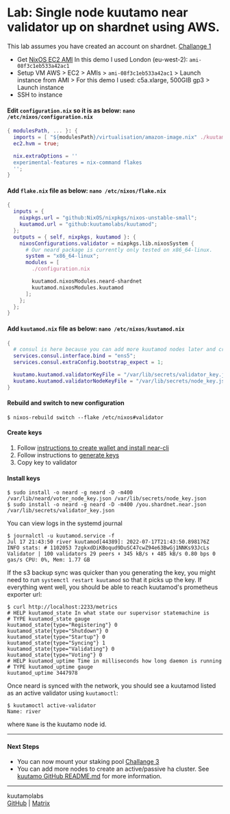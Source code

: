 # Lab: Single node kuutamo near validator up on shardnet using AWS.

This lab assumes you have created an account on shardnet. [Challange 1](https://github.com/near/stakewars-iii/blob/main/challenges/001.md)

- Get [NixOS EC2 AMI](https://nixos.org/download.html#nixos-amazon)
  In this demo I used London (eu-west-2): `ami-08f3c1eb533a42ac1` 
- Setup VM
  AWS > EC2 > AMIs > `ami-08f3c1eb533a42ac1` > Launch instance from AMI > For this demo I used: c5a.xlarge, 500GIB gp3 > Launch instance
- SSH to instance

#### Edit `configuration.nix` so it is as below: `nano /etc/nixos/configuration.nix`
```nix
{ modulesPath, ... }: {
  imports = [ "${modulesPath}/virtualisation/amazon-image.nix" ./kuutamod.nix];
  ec2.hvm = true;

  nix.extraOptions = ''
  experimental-features = nix-command flakes
  '';  
}
```

#### Add `flake.nix` file as below: `nano /etc/nixos/flake.nix`
```nix
{
  inputs = {
    nixpkgs.url = "github:NixOS/nixpkgs/nixos-unstable-small";
    kuutamod.url = "github:kuutamolabs/kuutamod";
  };
  outputs = { self, nixpkgs, kuutamod }: {
    nixosConfigurations.validator = nixpkgs.lib.nixosSystem {
      # Our neard package is currently only tested on x86_64-linux.
      system = "x86_64-linux";
      modules = [
        ./configuration.nix

        kuutamod.nixosModules.neard-shardnet
        kuutamod.nixosModules.kuutamod
      ];
    };
  };
}

```
#### Add `kuutamod.nix` file as below: `nano /etc/nixos/kuutamod.nix`
```nix
{
  # consul is here because you can add more kuutamod nodes later and create an Active/Passive HA cluster.
  services.consul.interface.bind = "ens5";
  services.consul.extraConfig.bootstrap_expect = 1;

  kuutamo.kuutamod.validatorKeyFile = "/var/lib/secrets/validator_key.json";
  kuutamo.kuutamod.validatorNodeKeyFile = "/var/lib/secrets/node_key.json";
}
```

#### Rebuild and switch to new configuration
```console
$ nixos-rebuild switch --flake /etc/nixos#validator
```

#### Create keys

1. Follow [instructions to create wallet and install near-cli](https://github.com/near/stakewars-iii/blob/main/challenges/001.md) 
2. Follow instructions to [generate keys](https://github.com/near/stakewars-iii/blob/main/challenges/002.md#activating-the-node-as-validator)
3. Copy key to validator

#### Install keys
 
```console
$ sudo install -o neard -g neard -D -m400 /var/lib/neard/voter_node_key.json /var/lib/secrets/node_key.json
$ sudo install -o neard -g neard -D -m400 /you.shardnet.near.json /var/lib/secrets/validator_key.json
```
You can view logs in the systemd journal
```console
$ journalctl -u kuutamod.service -f
Jul 17 21:43:50 river kuutamod[44389]: 2022-07-17T21:43:50.898176Z  INFO stats: # 1102053 7zgkxdDiKBoqud9DuSC47cwZ94e63BwGj1NNKs93JcLs Validator | 100 validators 29 peers ⬇ 345 kB/s ⬆ 485 kB/s 0.80 bps 0 gas/s CPU: 0%, Mem: 1.77 GB
```

If the s3 backup sync was quicker than you generating the key, you might need to
run `systemctl restart kuutamod` so that it picks up the key. If everything
went well, you should be able to reach kuutamod's prometheus exporter url:

```
$ curl http://localhost:2233/metrics
# HELP kuutamod_state In what state our supervisor statemachine is
# TYPE kuutamod_state gauge
kuutamod_state{type="Registering"} 0
kuutamod_state{type="Shutdown"} 0
kuutamod_state{type="Startup"} 0
kuutamod_state{type="Syncing"} 1
kuutamod_state{type="Validating"} 0
kuutamod_state{type="Voting"} 0
# HELP kuutamod_uptime Time in milliseconds how long daemon is running
# TYPE kuutamod_uptime gauge
kuutamod_uptime 3447978
```

Once neard is synced with the network, you should see a kuutamod listed as an active validator using `kuutamoctl`:
```console
$ kuutamoctl active-validator
Name: river
```
where `Name` is the kuutamo node id.

---
#### Next Steps

- You can now mount your staking pool [Challange 3](https://github.com/near/stakewars-iii/blob/main/challenges/003.md)
- You can add more nodes to create an active/passive ha cluster. See [kuutamo GitHub README.md](https://github.com/kuutamolabs/kuutamod/blob/main/README.md) for more information. 

---
kuutamolabs  
[GitHub](https://github.com/kuutamolabs/kuutamod) | [Matrix](https://matrix.to/#/#kuutamo-chat:kuutamo.chat)
